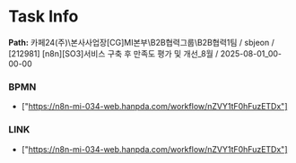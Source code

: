 # Task Info

**Path:** 카페24(주)\본사사업장\[CG]MI본부\B2B협력그룹\B2B협력1팀 / sbjeon / [212981] [n8n][SO3]서비스 구축 후 만족도 평가 및 개선_8월 / 2025-08-01_00-00-00

### BPMN
- ["https://n8n-mi-034-web.hanpda.com/workflow/nZVY1tF0hFuzETDx"]

### LINK
- ["https://n8n-mi-034-web.hanpda.com/workflow/nZVY1tF0hFuzETDx"]

